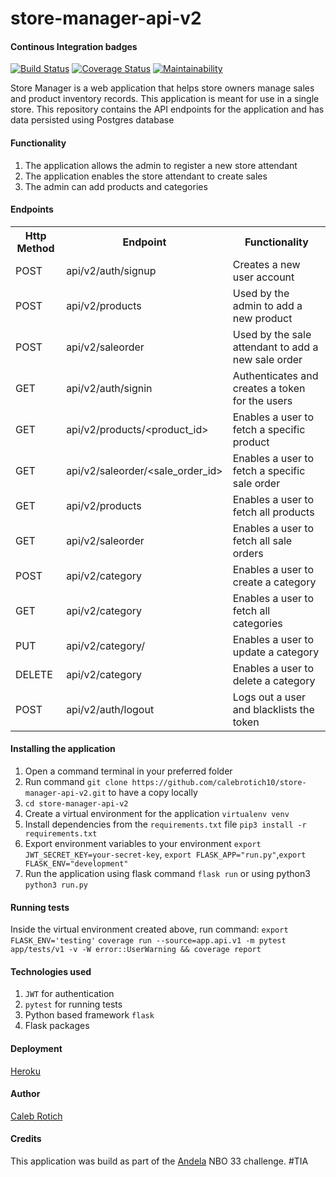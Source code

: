 # store-manager-api-v2
#### Continous Integration badges
[![Build Status](https://travis-ci.com/calebrotich10/store-manager-api-v2.svg?branch=develop)](https://travis-ci.com/calebrotich10/store-manager-api-v2)  [![Coverage Status](https://coveralls.io/repos/github/calebrotich10/store-manager-api-v2/badge.svg?branch=develop)](https://coveralls.io/github/calebrotich10/store-manager-api-v2?branch=develop)  [![Maintainability](https://api.codeclimate.com/v1/badges/94613d7438838aeb23d5/maintainability)](https://codeclimate.com/github/calebrotich10/store-manager-api-v2/maintainability)

Store Manager is a web application that helps store owners manage sales and product inventory records. This application is meant for use in a single store. This repository contains the API endpoints for the application and has data persisted using Postgres database

#### Functionality
1. The application allows the admin to register a new store attendant
2. The application enables the store attendant to create sales
3. The admin can add products and categories

#### Endpoints
<table>
  <tr>
    <th>Http Method</th>
    <th>Endpoint</th>
    <th>Functionality</th>
  </tr>
  <tr>
    <td>POST</td>
    <td>api/v2/auth/signup</td>
    <td>Creates a new user account</td>
  </tr>
  <tr>
    <td>POST</td>
    <td>api/v2/products</td>
    <td>Used by the admin to add a new product</td>
  </tr>
  <tr>
    <td>POST</td>
    <td>api/v2/saleorder</td>
    <td>Used by the sale attendant to add a new sale order</td>
  </tr>
  <tr>
    <td>GET</td>
    <td>api/v2/auth/signin</td>
    <td>Authenticates and creates a token for the users</td>
  </tr>
  <tr>
    <td>GET</td>
    <td>api/v2/products/&ltproduct_id&gt</td>
    <td>Enables a user to fetch a specific product</td>
  </tr>
  <tr>
    <td>GET</td>
    <td>api/v2/saleorder/&ltsale_order_id&gt</td>
    <td>Enables a user to fetch a specific sale order</td>
  </tr>
  <tr>
    <td>GET</td>
    <td>api/v2/products</td>
    <td>Enables a user to fetch all products</td>
  </tr>
  <tr>
    <td>GET</td>
    <td>api/v2/saleorder</td>
    <td>Enables a user to fetch all sale orders</td>
  </tr>
   <tr>
    <td>POST</td>
    <td>api/v2/category</td>
    <td>Enables a user to create a category</td>
  </tr>
  <tr>
    <td>GET</td>
    <td>api/v2/category</td>
    <td>Enables a user to fetch all categories</td>
  </tr>
   <tr>
    <td>PUT</td>
    <td>api/v2/category/<id:category_id></td>
    <td>Enables a user to update a category</td>
  </tr>
  <tr>
    <td>DELETE</td>
    <td>api/v2/category<int:category_id></td>
    <td>Enables a user to delete a category</td>
  </tr>
   <tr>
    <td>POST</td>
    <td>api/v2/auth/logout</td>
    <td>Logs out a user and blacklists the token</td>
  </tr>
</table>

#### Installing the application
1. Open a command terminal in your preferred folder
2. Run command `git clone https://github.com/calebrotich10/store-manager-api-v2.git` to have a copy locally
3. `cd store-manager-api-v2`
4. Create a virtual environment for the application `virtualenv venv`
5. Install dependencies from the `requirements.txt` file `pip3 install -r requirements.txt`
6. Export environment variables to your environment ```export JWT_SECRET_KEY=your-secret-key```, ```export FLASK_APP="run.py"```,```export FLASK_ENV="development"```
6. Run the application using flask command `flask run` or using python3 `python3 run.py`

#### Running tests
Inside the virtual environment created above, run command:
`export FLASK_ENV='testing'`
`coverage run --source=app.api.v1 -m pytest app/tests/v1 -v -W error::UserWarning && coverage report`

#### Technologies used
1. `JWT` for authentication
2. `pytest` for running tests
3. Python based framework `flask`
4. Flask packages

#### Deployment
[Heroku](https://store-manager-api-v2.herokuapp.com/)

#### Author
[Caleb Rotich](https://github.com/calebrotich10)

#### Credits
This application was build as part of the [Andela](https://andela.com/) NBO 33 challenge. #TIA
